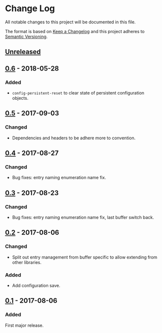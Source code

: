 # Change Log
All notable changes to this project will be documented in this file.

The format is based on [Keep a Changelog](http://keepachangelog.com/)
and this project adheres to [Semantic Versioning](http://semver.org/).


## [Unreleased]

## [0.6] - 2018-05-28
### Added
- `config-persistent-reset` to clear state of persistent configuration objects.

## [0.5] - 2017-09-03
### Changed
- Dependencies and headers to be adhere more to convention.

## [0.4] - 2017-08-27
### Changed
- Bug fixes: entry naming enumeration name fix.


## [0.3] - 2017-08-23
### Changed
- Bug fixes: entry naming enumeration name fix, last buffer switch back.


## [0.2] - 2017-08-06
### Changed
- Split out entry management from buffer specific to allow extending from other
  libraries.

### Added
- Add configuration save.


## [0.1] - 2017-08-06
### Added
First major release.


[Unreleased]: https://github.com/plandes/buffer-manage/compare/v0.6...HEAD
[0.6]: https://github.com/plandes/buffer-manage/compare/v0.5...v0.6
[0.5]: https://github.com/plandes/buffer-manage/compare/v0.4...v0.5
[0.4]: https://github.com/plandes/buffer-manage/compare/v0.3...v0.4
[0.3]: https://github.com/plandes/buffer-manage/compare/v0.2...v0.3
[0.2]: https://github.com/plandes/buffer-manage/compare/v0.1...v0.2
[0.1]: https://github.com/plandes/buffer-manage/compare/0c28b86...v0.1

